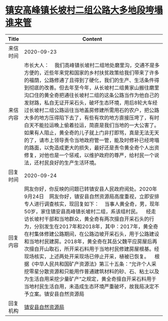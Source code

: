 # <a href="http://www.shangluo.gov.cn/zmhd/ldxxxx.jsp?urltype=leadermail.LeaderMailContentUrl&wbtreeid=1112&leadermailid=6482">镇安高峰镇长坡村二组公路大多地段垮塌谁来管</a>
|Title|Content|
|:---:|---|
|来信时间|2020-09-23|
|来信内容|市长大人：    我们高峰镇长坡村二组地处磨里沟，交通不是多方便的，近些年来党和国家的乡村扶贫政策给我们带来了许多的福荫，公路修通了且得到了硬化，我们的生产、生活条件得到彻底的改善。但去年至今年，从长坡村二组黄家山搬往磨里沟口住的黄全奇把通往长坡村二组的这条公路当作为他自己的发财路，私自无证开采石头，破坏生态环境，用后8轮大车经过长坡村二组公路运往当地盖房修建所需用石的农户，把公路大多的地方压得陷下去了，有些有坎的地方直接压垮了，有时白天不能拉运晚上偷着拉运，简直是我们当地的一大公害了。如果有人阻止，黄全奇的儿子就上门非打即骂，真是无法无天的了，请市上领导责令当地政府管一管，能及时修补已经垮塌的路面，以免造成更大的损失，最好还是责令黄全奇个人出资修复，对他也是一个惩戒，以维护政府的尊严，给村民一个说法，还村民良好的生产生活环境。|
|回复时间|2020-09-24|
|回复内容|网友你好，你反映的问题已转镇安县人民政府阅处。2020年9月24日    网友你好，镇安县自然资源局高度重视，立即安排专人进行调查核实，现回复如下：    当事人黄全奇，男，现年50岁，家住镇安县高峰镇长坡村二组，系该组村民。    经走访长坡村干部和当地群众，黄全奇有两次擅自开采石头的行为，分别发生在2017年和2018年，其中：2017年，黄全奇在村集体修建公路期间，在公路边坡开采石头，用于公路建设和当地村民建房。2018年，黄全奇在其岳父魏平应房屋后再次擅自开山取石，所开采石料用于当地村民修建房屋根基。经现场核实，上述两处开采现场已停止开采，植被已恢复。    根据《中华人民共和国矿产资源法》第三十五条：“允许个人采挖零星分散资源和只能用作普通建筑材料的砂、石、粘土以及为生活自用采挖少量矿产”之规定，黄全奇擅自开采石料用于当地村民生活自用，未造成生态环境严重破坏，故我局决定不予立案。镇安县自然资源局|
|回复机构|<a href="../../categories/agencies/镇安县自然资源局.md">镇安县自然资源局</a>|